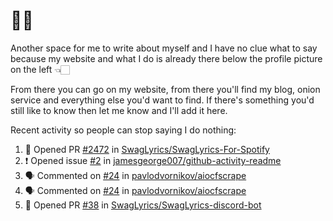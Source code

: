 # 👋🏻
<!--
**aadibajpai/aadibajpai** is a ✨ _special_ ✨ repository because its `README.md` (this file) appears on your GitHub profile.
-->
Another space for me to write about myself and I have no clue what to say because my website and what I do is already there below the profile picture on the left 👈🏻

From there you can go on my website, from there you'll find my blog, onion service and everything else you'd want to find.
If there's something you'd still like to know then let me know and I'll add it here.

Recent activity so people can stop saying I do nothing:
<!--START_SECTION:activity-->
1. 💪 Opened PR [#2472](https://github.com//SwagLyrics/SwagLyrics-For-Spotify/pull/2472) in [SwagLyrics/SwagLyrics-For-Spotify](https://github.com//SwagLyrics/SwagLyrics-For-Spotify)
2. ❗️ Opened issue [#2](https://github.com//jamesgeorge007/github-activity-readme/issues/2) in [jamesgeorge007/github-activity-readme](https://github.com//jamesgeorge007/github-activity-readme)
3. 🗣 Commented on [#24](https://github.com//pavlodvornikov/aiocfscrape/issues/24) in [pavlodvornikov/aiocfscrape](https://github.com//pavlodvornikov/aiocfscrape)
4. 🗣 Commented on [#24](https://github.com//pavlodvornikov/aiocfscrape/issues/24) in [pavlodvornikov/aiocfscrape](https://github.com//pavlodvornikov/aiocfscrape)
5. 💪 Opened PR [#38](https://github.com//SwagLyrics/SwagLyrics-discord-bot/pull/38) in [SwagLyrics/SwagLyrics-discord-bot](https://github.com//SwagLyrics/SwagLyrics-discord-bot)
<!--END_SECTION:activity-->
